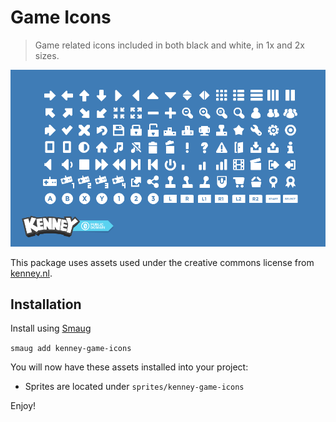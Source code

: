 # Game Icons

> Game related icons included in both black and white, in 1x and 2x sizes.

![Sample](https://raw.githubusercontent.com/ereborstudios/kenney-game-icons/main/preview.png)

This package uses assets used under the creative commons license from [kenney.nl](https://kenney.nl/assets/game-icons).

## Installation

Install using [Smaug](https://smaug.dev)

`smaug add kenney-game-icons`

You will now have these assets installed into your project:

* Sprites are located under `sprites/kenney-game-icons`

Enjoy!
